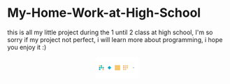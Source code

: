 # My-Home-Work-at-High-School

this is all my little project during the 1 until 2 class at high school, I'm so sorry if my project not perfect, i will learn more about programming, i hope you enjoy it :)

<p align="center">
<img src="https://github.com/Rexus17/REXUS17-PLANNING/blob/master/cool-loading-animated-gif-10-unscreen.gif" width="100">
</p>
